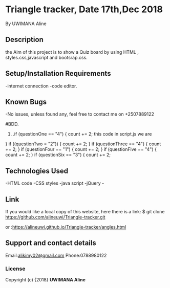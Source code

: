 # Triangle tracker, Date 17th,Dec 2018

By UWIMANA Aline

## Description

the Aim of this project is to show a Quiz board by using HTML , styles.css,javascript and bootsrap.css.

## Setup/Installation Requirements

-internet connection
-code editor.

## Known Bugs

-No issues, unless found any, feel free to contact me on +2507889122

#BDD.

1. .if (questionOne == "4") {
   count += 2;
   this code in script.js we are

}
if ((questionTwo = "2")) {
count += 2;
}
if (questionThree == "4") {
count += 2;
}
if (questionFour == "1") {
count += 2;
}
if (questionFive == "4") {
count += 2;
}
if (questionSix == "3") {
count += 2;

## Technologies Used

-HTML code
-CSS styles
-java script
-jQuery -

## Link

If you would like a local copy of this website, here there is a link:
\$ git clone https://github.com/alineuwi/Triangle-tracker.git

or :https://alineuwi.github.io/Triangle-tracker/angles.html

## Support and contact details

Email:alikimy02@gmail.com
Phone:0788980122

### License

Copyright (c) {2018} **UWIMANA Aline**
